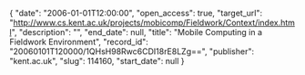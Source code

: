 {
  "date": "2006-01-01T12:00:00", 
  "open_access": true, 
  "target_url": "http://www.cs.kent.ac.uk/projects/mobicomp/Fieldwork/Context/index.html", 
  "description": "", 
  "end_date": null, 
  "title": "Mobile Computing in a Fieldwork Environment", 
  "record_id": "20060101T120000/1QHsH98Rwc6CDI18rE8LZg==", 
  "publisher": "kent.ac.uk", 
  "slug": 114160, 
  "start_date": null
}

